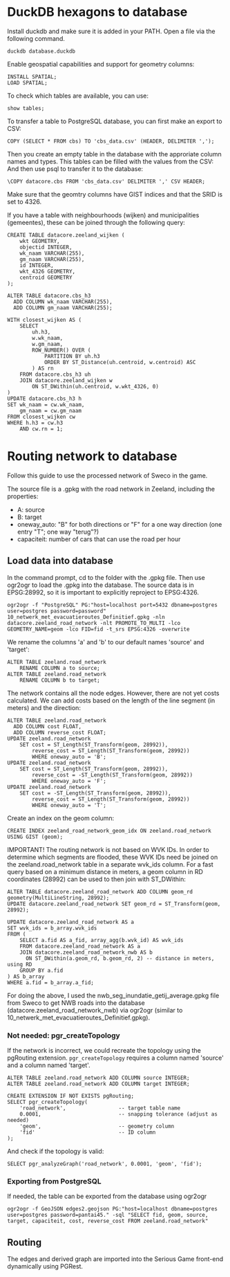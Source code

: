 # DuckDB hexagons to database

Install duckdb and make sure it is added in your PATH. Open a file via the following command.

```
duckdb database.duckdb
```

Enable geospatial capabilities and support for geometry columns:
```
INSTALL SPATIAL;
LOAD SPATIAL;
```

To check which tables are available, you can use:

```
show tables;
```

To transfer a table to PostgreSQL database, you can first make an export to CSV:

```
COPY (SELECT * FROM cbs) TO 'cbs_data.csv' (HEADER, DELIMITER ',');
```

Then you create an empty table in the database with the approriate column names and types. This tables can be filled with the values from the CSV:
And then use psql to transfer it to the database:

```
\COPY datacore.cbs FROM 'cbs_data.csv' DELIMITER ',' CSV HEADER;
```

Make sure that the geomtry columns have GIST indices and that the SRID is set to 4326.

If you have a table with neighbourhoods (wijken) and municipalities (gemeentes), these can be joined through the following query:

```
CREATE TABLE datacore.zeeland_wijken (
    wkt GEOMETRY,
    objectid INTEGER,
    wk_naam VARCHAR(255),
    gm_naam VARCHAR(255),
	id INTEGER,
	wkt_4326 GEOMETRY,
	centroid GEOMETRY
);

ALTER TABLE datacore.cbs_h3
  ADD COLUMN wk_naam VARCHAR(255),
  ADD COLUMN gm_naam VARCHAR(255);

WITH closest_wijken AS (
    SELECT 
        uh.h3, 
        w.wk_naam,
        w.gm_naam,
        ROW_NUMBER() OVER (
            PARTITION BY uh.h3 
            ORDER BY ST_Distance(uh.centroid, w.centroid) ASC
        ) AS rn
    FROM datacore.cbs_h3 uh
    JOIN datacore.zeeland_wijken w 
     	ON ST_DWithin(uh.centroid, w.wkt_4326, 0)
)
UPDATE datacore.cbs_h3 h
SET wk_naam = cw.wk_naam,
    gm_naam = cw.gm_naam
FROM closest_wijken cw
WHERE h.h3 = cw.h3
 	AND cw.rn = 1;
```

# Routing network to database

Follow this guide to use the processed network of Sweco in the game.

The source file is a .gpkg with the road network in Zeeland, including the properties:
- A: source
- B: target
- oneway_auto: "B" for both directions or "F" for a one way direction (one entry "T"; one way "terug"?)
- capaciteit: number of cars that can use the road per hour


## Load data into database

In the command prompt, cd to the folder with the .gpkg file. Then use ogr2ogr to load the .gpkg into the database. The source data is in EPSG:28992, so it is important to explicitly reproject to EPSG:4326.

```
ogr2ogr -f "PostgreSQL" PG:"host=localhost port=5432 dbname=postgres user=postgres password=password" 10_netwerk_met_evacuatieroutes_Definitief.gpkg -nln datacore.zeeland_road_network -nlt PROMOTE_TO_MULTI -lco GEOMETRY_NAME=geom -lco FID=fid -t_srs EPSG:4326 -overwrite
```

We rename the columns 'a' and 'b' to our default names 'source' and 'target':

```
ALTER TABLE zeeland.road_network 
	RENAME COLUMN a to source;
ALTER TABLE zeeland.road_network 
	RENAME COLUMN b to target;
```

The network contains all the node edges. However, there are not yet costs calculated. We can add costs based on the length of the line segment (in meters) and the direction:

```
ALTER TABLE zeeland.road_network 
  ADD COLUMN cost FLOAT,
  ADD COLUMN reverse_cost FLOAT;
UPDATE zeeland.road_network
	SET cost = ST_Length(ST_Transform(geom, 28992)),
	    reverse_cost = ST_Length(ST_Transform(geom, 28992))
		WHERE oneway_auto = 'B';
UPDATE zeeland.road_network
	SET cost = ST_Length(ST_Transform(geom, 28992)),
	    reverse_cost = -ST_Length(ST_Transform(geom, 28992))
		WHERE oneway_auto = 'F';
UPDATE zeeland.road_network
	SET cost = -ST_Length(ST_Transform(geom, 28992)),
	    reverse_cost = ST_Length(ST_Transform(geom, 28992))
		WHERE oneway_auto = 'T';
```

Create an index on the geom column:

```
CREATE INDEX zeeland_road_network_geom_idx ON zeeland.road_network USING GIST (geom);
```

IMPORTANT!
The routing network is not based on WVK IDs. In order to determine which segments are flooded, these WVK IDs need be joined on the zeeland.road_network table in a separate wvk_ids column. For a fast query based on a minimum distance in meters, a geom column in RD coordinates (28992) can be used to then join with ST_DWithin:

```
ALTER TABLE datacore.zeeland_road_network ADD COLUMN geom_rd geometry(MultiLineString, 28992);
UPDATE datacore.zeeland_road_network SET geom_rd = ST_Transform(geom, 28992);

UPDATE datacore.zeeland_road_network AS a
SET wvk_ids = b_array.wvk_ids
FROM (
    SELECT a.fid AS a_fid, array_agg(b.wvk_id) AS wvk_ids
    FROM datacore.zeeland_road_network AS a
    JOIN datacore.zeeland_road_network_nwb AS b
      ON ST_DWithin(a.geom_rd, b.geom_rd, 2) -- distance in meters, using RD
    GROUP BY a.fid
) AS b_array
WHERE a.fid = b_array.a_fid;
```

For doing the above, I used the nwb_seg_inundatie_getij_average.gpkg file from Sweco to get NWB roads into the database (datacore.zeeland_road_network_nwb) via ogr2ogr (similar to 10_netwerk_met_evacuatieroutes_Definitief.gpkg).

### Not needed: pgr_createTopology

If the network is incorrect, we could recreate the topology using the pgRouting extension. `pgr_createTopology` requires a column named 'source' and a column named 'target'.

```
ALTER TABLE zeeland.road_network ADD COLUMN source INTEGER;
ALTER TABLE zeeland.road_network ADD COLUMN target INTEGER;

CREATE EXTENSION IF NOT EXISTS pgRouting;
SELECT pgr_createTopology(
    'road_network',					-- target table name
    0.0001,							-- snapping tolerance (adjust as needed)
    'geom',							-- geometry column
    'fid'							-- ID column
);
```

And check if the topology is valid:

```
SELECT pgr_analyzeGraph('road_network', 0.0001, 'geom', 'fid');
```

### Exporting from PostgreSQL

If needed, the table can be exported from the database using ogr2ogr

```
ogr2ogr -f GeoJSON edges2.geojson PG:"host=localhost dbname=postgres user=postgres password=pantai45." -sql "SELECT fid, geom, source, target, capaciteit, cost, reverse_cost FROM zeeland.road_network"
```

## Routing

The edges and derived graph are imported into the Serious Game front-end dynamically using PGRest.
